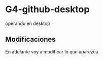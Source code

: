 # G4-github-desktop
 operando en desktop

## Modificaciones

En adelante voy a modificar lo que aparezca